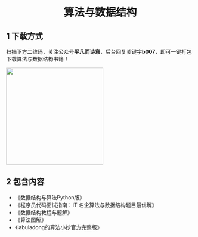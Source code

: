 <h1 align="center">算法与数据结构</h1>

## 1 下载方式

扫描下方二维码，关注公众号**平凡而诗意**，后台回复关键字**b007**，即可一键打包下载算法与数据结构书籍！

<img src="https://s1.ax1x.com/2022/07/10/jsCAdH.jpg" width="260" height="260" align=center></img>

## 2 包含内容

- 《数据结构与算法Python版》
- 《程序员代码面试指南：IT 名企算法与数据结构题目最优解》
- 《数据结构教程与题解》
- 《算法图解》
- 《labuladong的算法小抄官方完整版》